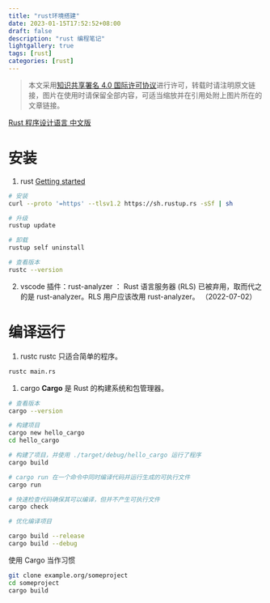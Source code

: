 ```yaml
---
title: "rust环境搭建"
date: 2023-01-15T17:52:52+08:00
draft: false
description: "rust 编程笔记"
lightgallery: true
tags: [rust]
categories: [rust]
---
```


> 本文采用[知识共享署名 4.0 国际许可协议](http://creativecommons.org/licenses/by/4.0/)进行许可，转载时请注明原文链接，图片在使用时请保留全部内容，可适当缩放并在引用处附上图片所在的文章链接。



[Rust 程序设计语言 中文版](https://rustwiki.org/zh-CN/book/title-page.html)

# 安装
1. rust
[Getting started](https://www.rust-lang.org/learn/get-started)

```bash
# 安装
curl --proto '=https' --tlsv1.2 https://sh.rustup.rs -sSf | sh

# 升级
rustup update

# 卸载
rustup self uninstall

# 查看版本
rustc --version
```
2. vscode
插件：rust-analyzer ： Rust 语言服务器 (RLS) 已被弃用，取而代之的是 rust-analyzer。RLS 用户应该改用 rust-analyzer。 （2022-07-02）


# 编译运行
1. rustc
rustc 只适合简单的程序。
``` bash
rustc main.rs

```
1. cargo
**Cargo** 是 Rust 的构建系统和包管理器。

```bash
# 查看版本
cargo --version

# 构建项目
cargo new hello_cargo
cd hello_cargo

# 构建了项目，并使用 ./target/debug/hello_cargo 运行了程序
cargo build

# cargo run 在一个命令中同时编译代码并运行生成的可执行文件
cargo run

# 快速检查代码确保其可以编译，但并不产生可执行文件
cargo check

# 优化编译项目

cargo build --release
cargo build --debug
```

使用 Cargo 当作习惯

```bash
git clone example.org/someproject
cd someproject
cargo build
```
